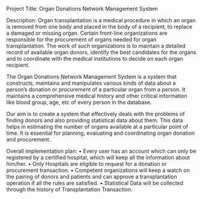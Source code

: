 Project Title: Organ Donations Network Management System


Description:
Organ transplantation is a medical procedure in which an organ is removed from one
body and placed in the body of a recipient, to replace a damaged or missing organ. Certain front-line organizations are responsible for the procurement of organs needed for organ transplantation. The work of such organizations is to maintain a detailed record of available organ donors, identify the best candidates for the organs and to coordinate with the medical institutions to decide on each organ recipient.

The Organ Donations Network Management System is a system that constructs, maintains and manipulates various kinds of data about a person’s donation or procurement of a particular organ from a person. It maintains a comprehensive medical history and other critical information like blood group, age, etc of every person in the database.

Our aim is to create a system that effectively deals with the problems of finding donors and also providing statistical data about them. This data helps in estimating the number of organs available at a particular point of time. It is essential for planning, evaluating and coordinating organ donation and procurement.

Overall implementation plan:
•	Every user has an account which can only be registered by a certified hospital, which will keep all the information about him/her.
•	Only Hospitals are eligible to request for a donation or procurement transaction.
•	Competent organizations will keep a watch on the pairing of donors and patients and can approve a transplantation operation if all the rules are satisfied.
•	Statistical Data will be collected through the history of Transplantation Transaction.

